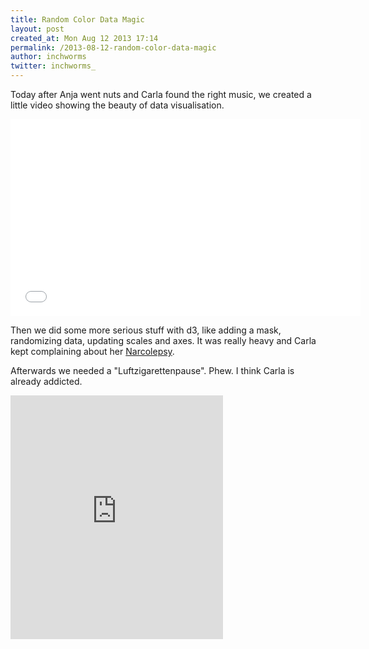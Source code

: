 ```yaml
---
title: Random Color Data Magic
layout: post
created_at: Mon Aug 12 2013 17:14
permalink: /2013-08-12-random-color-data-magic
author: inchworms
twitter: inchworms_
---
```


Today after Anja went nuts and Carla found the right music, we created a little video showing the beauty of data visualisation.

<iframe width="560" height="315" src="//www.youtube.com/embed/uP6D5XuexvU" frameborder="0" allowfullscreen></iframe>

Then we did some more serious stuff with d3, like adding a mask, randomizing data, updating scales and axes. It was really heavy and Carla kept complaining about her [Narcolepsy](http://de.wikipedia.org/wiki/Narkolepsie).

Afterwards we needed a "Luftzigarettenpause". Phew. I think Carla is already addicted.

<iframe src="http://loopc.am/tyranja/loops/luftzigarettenpause.widget" width="340"
 height="390" scrolling="no" frameborder="no" allowTransparency="true"></iframe>
